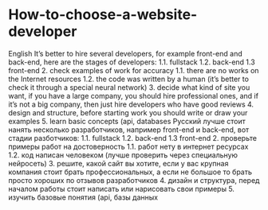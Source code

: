# How-to-choose-a-website-developer
English
It’s better to hire several developers, for example front-end and back-end, here are the stages of developers:
1.1. fullstack
1.2. back-end
1.3 front-end
2. check examples of work for accuracy
1.1. there are no works on the Internet resources
1.2. the code was written by a human (it’s better to check it through a special neural network)
3. decide what kind of site you want, if you have a large company, you should hire professional ones, and if it’s not a big company, then just hire developers who have good reviews
4. design and structure, before starting work you should write or draw your examples
5. learn basic concepts (api, databases
Русский
лучше стоит нанять несколько разработчиков, например front-end и back-end, вот стадии разботчиков:
1.1. fullstack
1.2. back-end
1.3 front-end 
2. проверьте примеры работ на достоверность 
1.1. работ нету в интернет ресурсах
1.2. код написан человеком (лучше проверить через специальную нейросеть) 
3.  решите, какой сайт вы хотите, если у вас крупная компания стоит брать профессиональных, а если не большое то брать просто хороших по отзывов разработчиков 
4. дизайн и структура, перед началом работы стоит написать или нарисовать свои примеры 
5. изучить базовые понятия (api, базы данных
